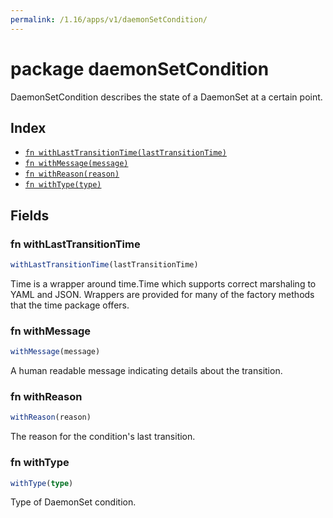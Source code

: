 ```yaml
---
permalink: /1.16/apps/v1/daemonSetCondition/
---
```


# package daemonSetCondition

DaemonSetCondition describes the state of a DaemonSet at a certain point.

## Index

* [`fn withLastTransitionTime(lastTransitionTime)`](#fn-withlasttransitiontime)
* [`fn withMessage(message)`](#fn-withmessage)
* [`fn withReason(reason)`](#fn-withreason)
* [`fn withType(type)`](#fn-withtype)

## Fields

### fn withLastTransitionTime

```ts
withLastTransitionTime(lastTransitionTime)
```

Time is a wrapper around time.Time which supports correct marshaling to YAML and JSON.  Wrappers are provided for many of the factory methods that the time package offers.

### fn withMessage

```ts
withMessage(message)
```

A human readable message indicating details about the transition.

### fn withReason

```ts
withReason(reason)
```

The reason for the condition's last transition.

### fn withType

```ts
withType(type)
```

Type of DaemonSet condition.